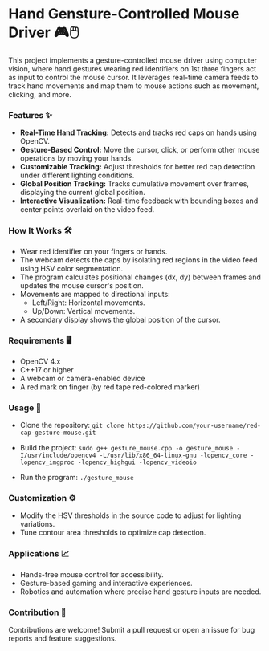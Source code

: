 # Hand Gensture-Controlled Mouse Driver 🎮🖱️
This project implements a gesture-controlled mouse driver using computer vision, where hand gestures wearing red identifiers on 1st three fingers act as input to control the mouse cursor. It leverages real-time camera feeds to track hand movements and map them to mouse actions such as movement, clicking, and more.

### Features ✨
- **Real-Time Hand Tracking:** Detects and tracks red caps on hands using OpenCV.
- **Gesture-Based Control:** Move the cursor, click, or perform other mouse operations by moving your hands.
- **Customizable Tracking:** Adjust thresholds for better red cap detection under different lighting conditions.
- **Global Position Tracking:** Tracks cumulative movement over frames, displaying the current global position.
- **Interactive Visualization:** Real-time feedback with bounding boxes and center points overlaid on the video feed.

### How It Works 🛠️
- Wear red identifier on your fingers or hands.
- The webcam detects the caps by isolating red regions in the video feed using HSV color segmentation.
- The program calculates positional changes (dx, dy) between frames and updates the mouse cursor's position.
- Movements are mapped to directional inputs:
    - Left/Right: Horizontal movements.
    - Up/Down: Vertical movements.
- A secondary display shows the global position of the cursor.

### Requirements 🖥️
- OpenCV 4.x
- C++17 or higher
- A webcam or camera-enabled device
- A red mark on finger (by red tape red-colored marker)

### Usage 🚀
- Clone the repository:
```git clone https://github.com/your-username/red-cap-gesture-mouse.git```

- Build the project:
```sudo g++ gesture_mouse.cpp -o gesture_mouse -I/usr/include/opencv4 -L/usr/lib/x86_64-linux-gnu -lopencv_core -lopencv_imgproc -lopencv_highgui -lopencv_videoio```

- Run the program:
```./gesture_mouse```

### Customization ⚙️
- Modify the HSV thresholds in the source code to adjust for lighting variations.
- Tune contour area thresholds to optimize cap detection.

### Applications 📈
- Hands-free mouse control for accessibility.
- Gesture-based gaming and interactive experiences.
- Robotics and automation where precise hand gesture inputs are needed.

### Contribution 🤝
Contributions are welcome! Submit a pull request or open an issue for bug reports and feature suggestions.
